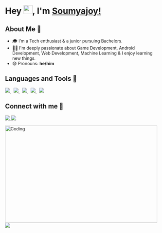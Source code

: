 # Hey <img src="https://github.com/TheDudeThatCode/TheDudeThatCode/blob/master/Assets/Hi.gif" width="29px">, I'm [Soumyajoy!](https://soumyajoy01.github.io/portfolio-website/) #


## About Me 🚀
- 🎓 I’m a Tech enthusiast & a junior pursuing Bachelors. </br>
- 👨‍💻  I'm deeply passionate about Game Development, Android Development, Web Development, Machine Learning & I enjoy learning new things. </br>
- 😄 Pronouns: **he/him**

## Languages and Tools 🔭
<p align="left"> 
    <a style="padding-right:8px;" href="https://www.java.com/en/" target="_blank"> <img src="https://img.icons8.com/color/48/000000/java-coffee-cup-logo--v2.png"/> </a>
    <a style="padding-right:8px;" href="https://kotlinlang.org/" target="_blank"> <img src="https://img.icons8.com/color/48/000000/kotlin.png"/> </a> 
    <a style="padding-right:8px;" href="https://developer.android.com/" target="_blank"> <img src="https://img.icons8.com/bubbles/50/000000/android-os.png"/> </a> 
    <a style="padding-right:8px;" href="https://www.python.org" target="_blank"> <img src="https://img.icons8.com/color/48/000000/python.png"/> </a>
    <a style="padding-right:8px;" href="https://www.cprogramming.com/" target="_blank"> <img src="https://img.icons8.com/color/48/000000/c-programming.png"/> </a>
</p>
 
## Connect with me 🤝
<p align="left">
    
<a href="https://www.linkedin.com/in/soumyajoydas01/">
  <img src="https://img.icons8.com/bubbles/50/000000/linkedin.png"/>
</a>
<a href="https://twitter.com/soumyajoydas01">
  <img src="https://img.icons8.com/bubbles/50/000000/twitter.png"/>
</a>


<br/>
    
<img align="left" alt="Coding" src="https://cdn.dribbble.com/users/1292677/screenshots/6139167/avento.gif" width="500" height="320" /><br>



 ![](https://komarev.com/ghpvc/?username=soumyajoydas01&color=ff69b4)
<!--
**soumyajoy01/soumyajoy01** is a ✨ _special_ ✨ repository because its `README.md` (this file) appears on your GitHub profile.

Here are some ideas to get you started:

- 🔭 I’m currently working on Java and Kotlin
- 🌱 I’m currently studying Bachelor's of Mathematics
- 👯 I’m looking to collaborate on ...
- 🤔 I’m looking for help with ...
- 💬 Ask me about Android Development
- 📫 How to reach me: ...
- 😄 Pronouns: ...
- ⚡ Fun fact: ...
-->
